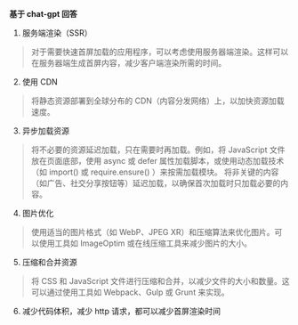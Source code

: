 **基于 chat-gpt 回答**

1. 服务端渲染（SSR）

> 对于需要快速首屏加载的应用程序，可以考虑使用服务器端渲染。这样可以在服务器端生成首屏内容，减少客户端渲染所需的时间。

2. 使用 CDN

> 将静态资源部署到全球分布的 CDN（内容分发网络）上，以加快资源加载速度。

3. 异步加载资源

> 将不必要的资源延迟加载，只在需要时再加载。例如，将 JavaScript 文件放在页面底部，使用 async 或 defer 属性加载脚本，或使用动态加载技术（如 import() 或 require.ensure() ）来按需加载模块。
> 将非关键的内容（如广告、社交分享按钮等）延迟加载，以确保首次加载时只加载必要的内容。

4. 图片优化

> 使用适当的图片格式（如 WebP、JPEG XR）和压缩算法来优化图片。可以使用工具如 ImageOptim 或在线压缩工具来减少图片的大小。

5. 压缩和合并资源

> 将 CSS 和 JavaScript 文件进行压缩和合并，以减少文件的大小和数量。这可以通过使用工具如 Webpack、Gulp 或 Grunt 来实现。

6. 减少代码体积，减少 http 请求，都可以减少首屏渲染时间
